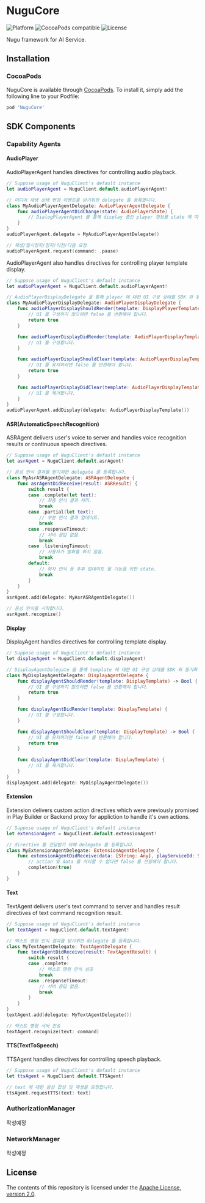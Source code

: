 # NuguCore
![Platform](https://img.shields.io/cocoapods/p/NuguCore)
![CocoaPods compatible](https://img.shields.io/cocoapods/v/NuguCore)
![License](https://img.shields.io/github/license/nugu-developers/nugu-ios)

Nugu framework for AI Service.

## Installation

### CocoaPods
NuguCore is available through [CocoaPods](https://cocoapods.org). To install
it, simply add the following line to your Podfile:
```ruby
pod 'NuguCore'
```

## SDK Components
### Capability Agents
#### AudioPlayer
AudioPlayerAgent handles directives for controlling audio playback.

```swift
// Suppose usage of NuguClient's default instance
let audioPlayerAgent = NuguClient.default.audioPlayerAgent!

// 미디어 재생 상태 변경 이벤트를 받기위한 delegate 를 등록합니다.
class MyAudioPlayerAgentDelegate: AudioPlayerAgentDelegate {
    func audioPlayerAgentDidChange(state: AudioPlayerState) {
        // DialogPlayerAgent 를 통해 display 중인 player 정보를 state 에 따라 업데이트 합니다.
    }
}
audioPlayerAgent.delegate = MyAudioPlayerAgentDelegate()

// 재생/일시정지/정지/이전/다음 요청
audioPlayerAgent.request(command: .pause)
```

AudioPlayerAgent also handles directives for controlling player template display.

```swift
// Suppose usage of NuguClient's default instance
let audioPlayerAgent = NuguClient.default.audioPlayerAgent!

// AudioPlayerDisplayDelegate 을 통해 player 에 대한 UI 구성 상태를 SDK 와 동기화 합니다.
class MyAudioPlayerDisplayDelegate: AudioPlayerDisplayDelegate {
    func audioPlayerDisplayShouldRender(template: DisplayPlayerTemplate) -> Bool {
        // UI 를 구성하지 않으려면 false 를 반환해야 합니다.
        return true
    }

    func audioPlayerDisplayDidRender(template: AudioPlayerDisplayTemplate) {
        // UI 를 구성합니다.
    }

    func audioPlayerDisplayShouldClear(template: AudioPlayerDisplayTemplate) -> Bool {
        // UI 를 유지하려면 false 를 반환해야 합니다.
        return true
    }

    func audioPlayerDisplayDidClear(template: AudioPlayerDisplayTemplate) {
        // UI 를 제거합니다.
    }
}
audioPlayerAgent.addDisplay(delegate: AudioPlayerDisplayTemplate())
```

#### ASR(AutomaticSpeechRecognition)
ASRAgent delivers user's voice to server and handles voice recognition results or continuous speech directives.

```swift
// Suppose usage of NuguClient's default instance
let asrAgent = NuguClient.default.asrAgent!

// 음성 인식 결과를 받기위한 delegate 를 등록합니다.
class MyAsrASRAgentDelegate: ASRAgentDelegate {
    func asrAgentDidReceive(result: ASRResult) {
        switch result {
        case .complete(let text):
            // 최종 인식 결과 처리.
            break
        case .partial(let text):
            // 부분 인식 결과 업데이트.
            break
        case .responseTimeout:
            // 서버 응답 없음.
            break
        case .listeningTimeout:
            // 사용자가 발화를 하지 않음.
            break
        default: 
            // 화자 인식 등 추후 업데이트 될 기능을 위한 state.
            break
        }
    }
}
asrAgent.add(delegate: MyAsrASRAgentDelegate())

// 음성 인식을 시작합니다.
asrAgent.recognize()
```

#### Display
DisplayAgent handles directives for controlling template display.

```swift
// Suppose usage of NuguClient's default instance
let displayAgent = NuguClient.default.displayAgent!

// DisplayAgentDelegate 을 통해 template 에 대한 UI 구성 상태를 SDK 와 동기화 합니다.
class MyDisplayAgentDelegate: DisplayAgentDelegate {
    func displayAgentShouldRender(template: DisplayTemplate) -> Bool {
        // UI 를 구성하지 않으려면 false 를 반환해야 합니다.
        return true
    }

    func displayAgentDidRender(template: DisplayTemplate) {
        // UI 를 구성합니다.
    }

    func displayAgentShouldClear(template: DisplayTemplate) -> Bool {
        // UI 를 유지하려면 false 를 반환해야 합니다.
        return true
    }

    func displayAgentDidClear(template: DisplayTemplate) {
        // UI 를 제거합니다.
    }
}
displayAgent.add(delegate: MyDisplayAgentDelegate())
```

#### Extension
Extension delivers custom action directives which were previously promised in Play Builder or Backend proxy for appliction to handle it's own actions.

```swift
// Suppose usage of NuguClient's default instance
let extensionAgent = NuguClient.default.extensionAgent!

// directive 를 전달받기 위해 delegate 를 등록합니다.
class MyExtensionAgentDelegate: ExtensionAgentDelegate {
    func extensionAgentDidReceive(data: [String: Any], playServiceId: String, completion: @escaping (Bool) -> Void) {
        // action 및 data 를 처리할 수 없다면 false 를 전달해야 합니다.
        completion(true)
    }
}
```

#### Text
TextAgent delivers user's text command to server and handles result directives of text command recognition result.

```swift
// Suppose usage of NuguClient's default instance
let textAgent = NuguClient.default.textAgent!

// 텍스트 명령 인식 결과를 받기위한 delegate 를 등록합니다.
class MyTextAgentDelegate: TextAgentDelegate {
    func textAgentDidReceive(result: TextAgentResult) {
        switch result {
        case .complete:
            // 텍스트 명령 인식 성공
            break
        case .responseTimeout:
            // 서버 응답 없음.
            break
        }
    }
}
textAgent.add(delegate: MyTextAgentDelegate())

// 텍스트 명령 서버 전송
textAgent.recognize(text: command)
```

#### TTS(TextToSpeech)
TTSAgent handles directives for controlling speech playback.

```swift
// Suppose usage of NuguClient's default instance
let ttsAgent = NuguClient.default.TTSAgent!

// text 에 대한 음성 합성 및 재생을 요청합니다.
ttsAgent.requestTTS(text: text)
```

### AuthorizationManager
작성예정

### NetworkManager
작성예정

## License
The contents of this repository is licensed under the
[Apache License, version 2.0](http://www.apache.org/licenses/LICENSE-2.0).
